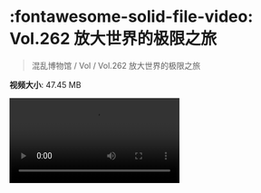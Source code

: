 # :fontawesome-solid-file-video: Vol.262 放大世界的极限之旅

> 混乱博物馆 / Vol / Vol.262 放大世界的极限之旅

**视频大小**: 47.45 MB

<div class="video"><video src="https://file.hsyhx.top/archive/混乱博物馆/Vol/Vol.262 放大世界的极限之旅.mp4" controls preload>🤔 您的浏览器不支持 video 标签</video></div>